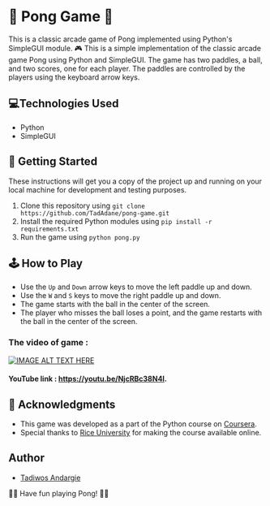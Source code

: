 # 🏓 Pong Game 🏓

This is a classic arcade game of Pong implemented using Python's SimpleGUI module. 
🎮 This is a simple implementation of the classic arcade game Pong using Python and SimpleGUI. The game has two paddles, a ball, and two scores, one for each player. The paddles are controlled by the players using the keyboard arrow keys.

## 💻Technologies Used

- Python
- SimpleGUI

## 🚀 Getting Started

These instructions will get you a copy of the project up and running on your local machine for development and testing purposes.

1. Clone this repository using `git clone https://github.com/TadAdane/pong-game.git`
2. Install the required Python modules using `pip install -r requirements.txt`
3. Run the game using `python pong.py`

## 🕹️ How to Play

- Use the `Up` and `Down` arrow keys to move the left paddle up and down.
- Use the `W` and `S` keys to move the right paddle up and down.
- The game starts with the ball in the center of the screen.
- The player who misses the ball loses a point, and the game restarts with the ball in the center of the screen.


### The video of  game :


[![IMAGE ALT TEXT HERE](https://img.youtube.com/vi/NjcRBc38N4I/0.jpg)](https://www.youtube.com/watch?v=NjcRBc38N4I)


#### YouTube link : https://youtu.be/NjcRBc38N4I.


## 🎉 Acknowledgments

- This game was developed as a part of the Python course on [Coursera](https://www.coursera.org/learn/interactive-python-1).
- Special thanks to [Rice University](https://www.rice.edu/) for making the course available online.

## Author

- [Tadiwos Andargie](https://github.com/TadAdane)

👨‍💻 Have fun playing Pong! 👩‍💻
